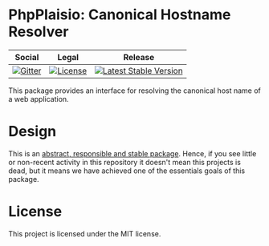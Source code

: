 # PhpPlaisio: Canonical Hostname Resolver

<table>
<thead>
<tr>
<th>Social</th>
<th>Legal</th>
<th>Release</th>
</tr>
</thead>
<tbody>
<tr>
<td>
<a href="https://gitter.im/PhpPlaisio/PhpPlaisio"><img src="https://badges.gitter.im/PhpPlaisio/PhpPlaisio.svg" alt="Gitter"/></a>
</td>
<td>
<a href="https://packagist.org/packages/plaisio/canonical-hostname-resolver"><img src="https://poser.pugx.org/plaisio/canonical-hostname-resolver/license" alt="License"/></a>
</td>
<td>
<a href="https://packagist.org/packages/plaisio/canonical-hostname-resolver"><img src="https://poser.pugx.org/plaisio/canonical-hostname-resolver/v/stable" alt="Latest Stable Version"/></a>
</td>
</tr>
</tbody>
</table>   

This package provides an interface for resolving the canonical host name of a web application.

# Design

This is an [abstract, responsible and stable package](https://matthiasnoback.nl/book/principles-of-package-design/). Hence, if you see little or non-recent activity in this repository it doesn't mean this projects is dead, but it means we have achieved one of the essentials goals of this package.

# License

This project is licensed under the MIT license.

